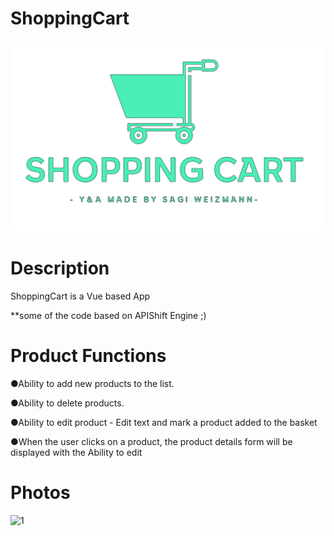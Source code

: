 # ShoppingCart
![Logo](logo.png)
# Description 

ShoppingCart is a Vue based App 

**some of the code based on APIShift Engine ;)

# Product Functions

●Ability to add new products to the list.

●Ability to delete products.

●Ability to edit product - Edit text and mark a product added to the basket

●When the user clicks on a product, the product details form will be displayed with the Ability to edit

# Photos
![1](system.png)

